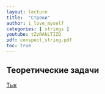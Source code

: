 ```yaml
---
layout: lecture
title:  "Строки"
author: i_love_myself
categories: [ strings ]
youtube: tZzRAkLTIZQ
pdf: conspect_string.pdf
toc: true
---
```


## Теоретические задачи

[Тык](./seminar_pi.pdf)
